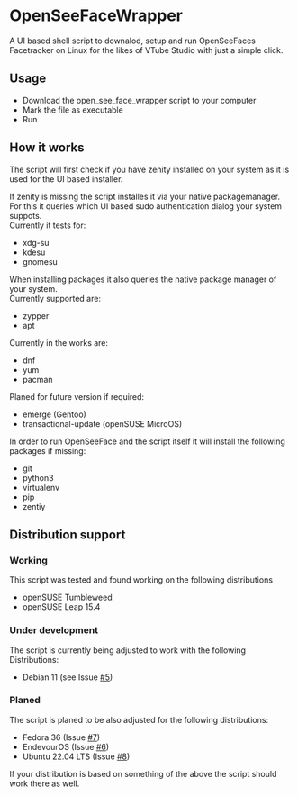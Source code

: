 # OpenSeeFaceWrapper
A UI based shell script to downalod, setup and run OpenSeeFaces Facetracker on Linux for the likes of VTube Studio with just a simple click.

## Usage
* Download the open_see_face_wrapper script to your computer
* Mark the file as executable
* Run

## How it works
The script will first check if you have zenity installed on your system as it is used for the UI based installer.  

If zenity is missing the script installes it via your native packagemanager.  
For this it queries which UI based sudo authentication dialog your system suppots.  
Currently it tests for:  
* xdg-su  
* kdesu  
* gnomesu

When installing packages it also queries the native package manager of your system.  
Currently supported are:  
* zypper  
* apt

Currently in the works are:    
* dnf  
* yum  
* pacman

Planed for future version if required:  
* emerge (Gentoo)  
* transactional-update (openSUSE MicroOS)

In order to run OpenSeeFace and the script itself it will install the following packages if missing:  
* git  
* python3  
* virtualenv  
* pip  
* zentiy

## Distribution support
### Working
This script was tested and found working on the following distributions  
* openSUSE Tumbleweed  
* openSUSE Leap 15.4  

### Under development
The script is currently being adjusted to work with the following Distributions:  
* Debian 11 (see Issue [#5](https://github.com/VortexAcherontic/OpenSeeFaceWrapper/issues/5))

### Planed
The script is planed to be also adjusted for the following distributions:  
* Fedora 36 (Issue [#7](https://github.com/VortexAcherontic/OpenSeeFaceWrapper/issues/7))  
* EndevourOS (Issue [#6](https://github.com/VortexAcherontic/OpenSeeFaceWrapper/issues/6))  
* Ubuntu 22.04 LTS (Issue [#8](https://github.com/VortexAcherontic/OpenSeeFaceWrapper/issues/8))  

If your distribution is based on something of the above the script should work there as well.